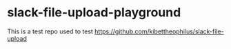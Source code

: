 # slack-file-upload-playground
This is a test repo used to test https://github.com/kibettheophilus/slack-file-upload
